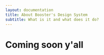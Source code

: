 ```yaml
---
layout: documentation
title: About Booster's Design System
subtitle: What is it and what does it do?
---
```


# Coming soon y'all